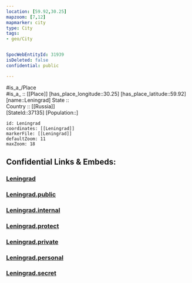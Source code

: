 ```yaml
---
location: [59.92,30.25] 
mapzoom: [7,12] 
mapmarker: city 
type: City
tags:
- geo/City


SpocWebEntityId: 31939
isDeleted: false
confidential: public

---
```

#is_a_/Place  
#is_a_ :: [[Place]] 
[has_place_longitude::30.25] 
[has_place_latitude::59.92] 
[name::Leningrad] 
State ::  
Country :: [[Russia]]  
[StateId::37135] 
[Population::] 



```leaflet
id: Leningrad
coordinates: [[Leningrad]] 
markerFile: [[Leningrad]] 
defaultZoom: 11 
maxZoom: 18
```


## Confidential Links & Embeds: 

### [Leningrad](/_Standards/Earth/Continent/Europe/Europe~East/Russia/Russia~NorthWest/St.Petersburg,City/City/Leningrad.md) 

### [Leningrad.public](/_public/Earth/Continent/Europe/Europe~East/Russia/Russia~NorthWest/St.Petersburg,City/City/Leningrad.public.md) 

### [Leningrad.internal](/_internal/Earth/Continent/Europe/Europe~East/Russia/Russia~NorthWest/St.Petersburg,City/City/Leningrad.internal.md) 

### [Leningrad.protect](/_protect/Earth/Continent/Europe/Europe~East/Russia/Russia~NorthWest/St.Petersburg,City/City/Leningrad.protect.md) 

### [Leningrad.private](/_private/Earth/Continent/Europe/Europe~East/Russia/Russia~NorthWest/St.Petersburg,City/City/Leningrad.private.md) 

### [Leningrad.personal](/_personal/Earth/Continent/Europe/Europe~East/Russia/Russia~NorthWest/St.Petersburg,City/City/Leningrad.personal.md) 

### [Leningrad.secret](/_secret/Earth/Continent/Europe/Europe~East/Russia/Russia~NorthWest/St.Petersburg,City/City/Leningrad.secret.md)

